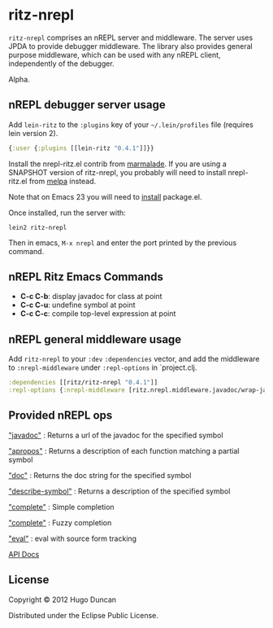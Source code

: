 # ritz-nrepl

`ritz-nrepl` comprises an nREPL server and middleware. The server uses JPDA to
provide debugger middleware. The library also provides general purpose
middleware, which can be used with any nREPL client, independently of the
debugger.

Alpha.

## nREPL debugger server usage

Add `lein-ritz` to the `:plugins` key of your `~/.lein/profiles` file (requires
lein version 2).

```clj
{:user {:plugins [[lein-ritz "0.4.1"]]}}
```

Install the nrepl-ritz.el contrib from
[marmalade](http://marmalade-repo.org/). If you are using a SNAPSHOT version of
ritz-nrepl, you probably will need to install nrepl-ritz.el from
[melpa](http://melpa.milkbox.net/packages/) instead.

Note that on Emacs 23 you will need to
[install](http://tromey.com/elpa/install.html) package.el.

Once installed, run the server with:

```
lein2 ritz-nrepl
```

Then in emacs, `M-x nrepl` and enter the port printed by the previous command.

## nREPL Ritz Emacs Commands

* **C-c C-b**: display javadoc for class at point
* **C-c C-u**: undefine symbol at point
* **C-c C-c**: compile top-level expression at point


## nREPL general middleware usage

Add `ritz-nrepl` to your `:dev` `:dependencies` vector, and add the middleware
to `:nrepl-middleware` under `:repl-options` in `project.clj.

```clj
:dependencies [[ritz/ritz-nrepl "0.4.1"]]
:repl-options {:nrepl-middleware [ritz.nrepl.middleware.javadoc/wrap-javadoc]}
```

## Provided nREPL ops

["javadoc"](http://palletops.com/ritz/0.4/nrepl/api/ritz.nrepl.middleware.javadoc.html)
: Returns a url of the javadoc for the specified symbol

["apropos"](http://palletops.com/ritz/0.4/nrepl/api/ritz.nrepl.middleware.apropos.html)
: Returns a description of each function matching a partial symbol


["doc"](http://palletops.com/ritz/0.4/nrepl/api/ritz.nrepl.middleware.doc.html)
: Returns the doc string for the specified symbol

["describe-symbol"](http://palletops.com/ritz/0.4/nrepl/api/ritz.nrepl.middleware.describe-symbol.html)
: Returns a description of the specified symbol

["complete"](http://palletops.com/ritz/0.4/nrepl/api/ritz.nrepl.middleware.simple-complete.html)
: Simple completion

["complete"](http://palletops.com/ritz/0.4/nrepl/api/ritz.nrepl.middleware.fuzzy-complete.html)
: Fuzzy completion

["eval"](http://palletops.com/ritz/0.4/nrepl/api/ritz.nrepl.middleware.tracking-eval.html)
: eval with source form tracking

[API Docs](http://palletops.com/ritz/0.4/nrepl/api/)

## License

Copyright © 2012 Hugo Duncan

Distributed under the Eclipse Public License.
